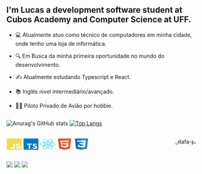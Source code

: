 ## I'm Lucas a development software student at Cubos Academy and Computer Science at UFF.

- 💻 Atualmente atuo como técnico de computadores em minha cidade, onde tenho uma loja de informática.

- 🔍 Em Busca da minha primeira oportunidade no mundo do desenvolvimento.

- ✍️ Atualmente estudando Typescript e React.

- 📚 Inglês nivel intermediário/avançado.

- 👨‍✈️ Piloto Privado de Avião por hobbie.

  ##

![Anurag's GitHub stats](https://github-readme-stats.vercel.app/api?username=xVieiraLucas&count_private=true&hide=stars&show_icons=true&theme=github_dark)
[![Top Langs](https://github-readme-stats.vercel.app/api/top-langs/?username=xVieiraLucas&layout=compact&theme=github_dark)](https://github.com/xVieiraLucas/github-readme-stats)
  
<div style="display: inline_block"><br>
  <img align="center" alt="Rafa-Js" height="30" width="40" src="https://raw.githubusercontent.com/devicons/devicon/master/icons/javascript/javascript-plain.svg">
  <img align="center" alt="Rafa-Ts" height="30" width="40" src="https://raw.githubusercontent.com/devicons/devicon/master/icons/typescript/typescript-plain.svg">
  <img align="center" alt="Rafa-React" height="30" width="40" src="https://raw.githubusercontent.com/devicons/devicon/master/icons/react/react-original.svg">
  <img align="center" alt="Rafa-HTML" height="30" width="40" src="https://raw.githubusercontent.com/devicons/devicon/master/icons/html5/html5-original.svg">
  <img align="center" alt="Rafa-CSS" height="30" width="40" src="https://raw.githubusercontent.com/devicons/devicon/master/icons/css3/css3-original.svg">
  <img align="right" alt="Rafa-pic" height="150" style="border-radius:50px;" src="https://i.redd.it/aedezi4zp1za1.png">
</div>
  
  ##
 
<div> 
 <a href="https://discord.gg/wagxzStdcR" target="_blank"><img src="https://img.shields.io/badge/Discord-7289DA?style=for-the-badge&logo=discord&logoColor=white" target="_blank"></a> 
  <a href = "mailto:l.c.vieira1998@gmail.com"><img src="https://img.shields.io/badge/-Gmail-%23333?style=for-the-badge&logo=gmail&logoColor=white" target="_blank"></a>
  <a href="https://www.linkedin.com/in/lucas-vieira-239107251/" target="_blank"><img src="https://img.shields.io/badge/-LinkedIn-%230077B5?style=for-the-badge&logo=linkedin&logoColor=white" target="_blank"></a> 
  
</div>

<!-- 
[![Readme Card](https://github-readme-stats.vercel.app/api/pin/?username=xVieiraLucas&repo=desafio-frontend-m03-dds-t11)](https://github.com/xVieiraLucas/desafio-frontend-m03-dds-t11)
[![Readme Card](https://github-readme-stats.vercel.app/api/pin/?username=xVieiraLucas&repo=desafio-frontend-m02-ddst11)](https://github.com/xVieiraLucas/desafio-frontend-m02-ddst11) -->

